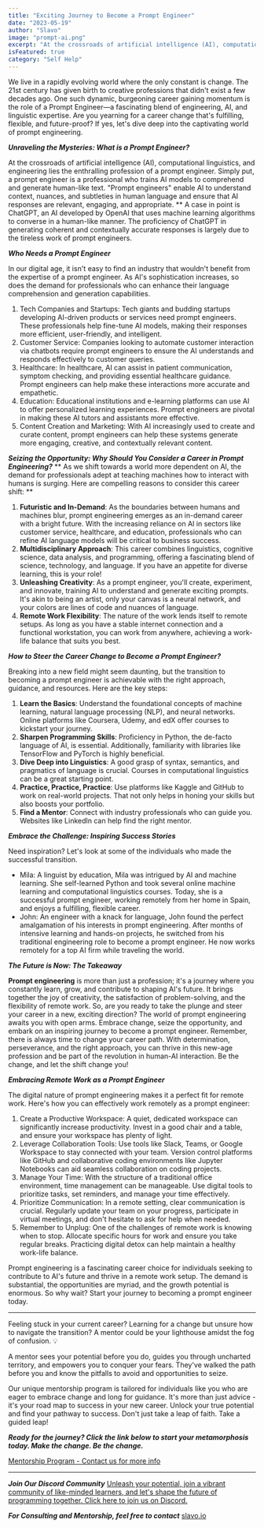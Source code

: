 ```yaml
---
title: "Exciting Journey to Become a Prompt Engineer"
date: "2023-05-19"
author: "Slavo"
image: "prompt-ai.png"
excerpt: "At the crossroads of artificial intelligence (AI), computational linguistics, and engineering lies the enthralling profession of a prompt engineer..."
isFeatured: true
category: "Self Help"
---
```


We live in a rapidly evolving world where the only constant is change. The 21st century has given birth to creative professions that didn't exist a few decades ago. One such dynamic, burgeoning career gaining momentum is the role of a Prompt Engineer—a fascinating blend of engineering, AI, and linguistic expertise. Are you yearning for a career change that's fulfilling, flexible, and future-proof? If yes, let's dive deep into the captivating world of prompt engineering.

**_Unraveling the Mysteries: What is a Prompt Engineer?_**

At the crossroads of artificial intelligence (AI), computational linguistics, and engineering lies the enthralling profession of a prompt engineer. Simply put, a prompt engineer is a professional who trains AI models to comprehend and generate human-like text. "Prompt engineers" enable AI to understand context, nuances, and subtleties in human language and ensure that AI responses are relevant, engaging, and appropriate.
\*\*
A case in point is ChatGPT, an AI developed by OpenAI that uses machine learning algorithms to converse in a human-like manner. The proficiency of ChatGPT in generating coherent and contextually accurate responses is largely due to the tireless work of prompt engineers.

**_Who Needs a Prompt Engineer_**

In our digital age, it isn't easy to find an industry that wouldn't benefit from the expertise of a prompt engineer. As AI's sophistication increases, so does the demand for professionals who can enhance their language comprehension and generation capabilities.

1. Tech Companies and Startups: Tech giants and budding startups developing AI-driven products or services need prompt engineers. These professionals help fine-tune AI models, making their responses more efficient, user-friendly, and intelligent.
2. Customer Service: Companies looking to automate customer interaction via chatbots require prompt engineers to ensure the AI understands and responds effectively to customer queries.
3. Healthcare: In healthcare, AI can assist in patient communication, symptom checking, and providing essential healthcare guidance. Prompt engineers can help make these interactions more accurate and empathetic.
4. Education: Educational institutions and e-learning platforms can use AI to offer personalized learning experiences. Prompt engineers are pivotal in making these AI tutors and assistants more effective.
5. Content Creation and Marketing: With AI increasingly used to create and curate content, prompt engineers can help these systems generate more engaging, creative, and contextually relevant content.

**_Seizing the Opportunity: Why Should You Consider a Career in Prompt Engineering?_**
\*\*
As we shift towards a world more dependent on AI, the demand for professionals adept at teaching machines how to interact with humans is surging. Here are compelling reasons to consider this career shift:
\*\*

1. **Futuristic and In-Demand**: As the boundaries between humans and machines blur, prompt engineering emerges as an in-demand career with a bright future. With the increasing reliance on AI in sectors like customer service, healthcare, and education, professionals who can refine AI language models will be critical to business success.
2. **Multidisciplinary Approach**: This career combines linguistics, cognitive science, data analysis, and programming, offering a fascinating blend of science, technology, and language. If you have an appetite for diverse learning, this is your role!
3. **Unleashing Creativity**: As a prompt engineer, you'll create, experiment, and innovate, training AI to understand and generate exciting prompts. It's akin to being an artist, only your canvas is a neural network, and your colors are lines of code and nuances of language.
4. **Remote Work Flexibility**: The nature of the work lends itself to remote setups. As long as you have a stable internet connection and a functional workstation, you can work from anywhere, achieving a work-life balance that suits you best.

**_How to Steer the Career Change to Become a Prompt Engineer?_**

Breaking into a new field might seem daunting, but the transition to becoming a prompt engineer is achievable with the right approach, guidance, and resources. Here are the key steps:

1. **Learn the Basics**: Understand the foundational concepts of machine learning, natural language processing (NLP), and neural networks. Online platforms like Coursera, Udemy, and edX offer courses to kickstart your journey.
2. **Sharpen Programming Skills**: Proficiency in Python, the de-facto language of AI, is essential. Additionally, familiarity with libraries like TensorFlow and PyTorch is highly beneficial.
3. **Dive Deep into Linguistics**: A good grasp of syntax, semantics, and pragmatics of language is crucial. Courses in computational linguistics can be a great starting point.
4. **Practice, Practice, Practice**: Use platforms like Kaggle and GitHub to work on real-world projects. That not only helps in honing your skills but also boosts your portfolio.
5. **Find a Mentor**: Connect with industry professionals who can guide you. Websites like LinkedIn can help find the right mentor.

**_Embrace the Challenge: Inspiring Success Stories_**

Need inspiration? Let's look at some of the individuals who made the successful transition.

- Mila: A linguist by education, Mila was intrigued by AI and machine learning. She self-learned Python and took several online machine learning and computational linguistics courses. Today, she is a successful prompt engineer, working remotely from her home in Spain, and enjoys a fulfilling, flexible career.
- John: An engineer with a knack for language, John found the perfect amalgamation of his interests in prompt engineering. After months of intensive learning and hands-on projects, he switched from his traditional engineering role to become a prompt engineer. He now works remotely for a top AI firm while traveling the world.

**_The Future is Now: The Takeaway_**

**Prompt engineering** is more than just a profession; it's a journey where you constantly learn, grow, and contribute to shaping AI's future. It brings together the joy of creativity, the satisfaction of problem-solving, and the flexibility of remote work. So, are you ready to take the plunge and steer your career in a new, exciting direction? The world of prompt engineering awaits you with open arms. Embrace change, seize the opportunity, and embark on an inspiring journey to become a prompt engineer.
Remember, there is always time to change your career path. With determination, perseverance, and the right approach, you can thrive in this new-age profession and be part of the revolution in human-AI interaction. Be the change, and let the shift change you!

**_Embracing Remote Work as a Prompt Engineer_**

The digital nature of prompt engineering makes it a perfect fit for remote work. Here's how you can effectively work remotely as a prompt engineer:

1. Create a Productive Workspace: A quiet, dedicated workspace can significantly increase productivity. Invest in a good chair and a table, and ensure your workspace has plenty of light.
2. Leverage Collaboration Tools: Use tools like Slack, Teams, or Google Workspace to stay connected with your team. Version control platforms like GitHub and collaborative coding environments like Jupyter Notebooks can aid seamless collaboration on coding projects.
3. Manage Your Time: With the structure of a traditional office environment, time management can be manageable. Use digital tools to prioritize tasks, set reminders, and manage your time effectively.
4. Prioritize Communication: In a remote setting, clear communication is crucial. Regularly update your team on your progress, participate in virtual meetings, and don't hesitate to ask for help when needed.
5. Remember to Unplug: One of the challenges of remote work is knowing when to stop. Allocate specific hours for work and ensure you take regular breaks. Practicing digital detox can help maintain a healthy work-life balance.

Prompt engineering is a fascinating career choice for individuals seeking to contribute to AI's future and thrive in a remote work setup. The demand is substantial, the opportunities are myriad, and the growth potential is enormous. So why wait? Start your journey to becoming a prompt engineer today.

---

Feeling stuck in your current career? Learning for a change but unsure how to navigate the transition? A mentor could be your lighthouse amidst the fog of confusion. 💡

A mentor sees your potential before you do, guides you through uncharted territory, and empowers you to conquer your fears. They've walked the path before you and know the pitfalls to avoid and opportunities to seize.

Our unique mentorship program is tailored for individuals like you who are eager to embrace change and long for guidance. It's more than just advice - it's your road map to success in your new career.
Unlock your true potential and find your pathway to success. Don't just take a leap of faith. Take a guided leap!

**_Ready for the journey? Click the link below to start your metamorphosis today. Make the change. Be the change._**

[Mentorship Program - Contact us for more info](/contact)

---

**_Join Our Discord Community_** [Unleash your potential, join a vibrant community of like-minded learners, and let's shape the future of programming together. Click here to join us on Discord.](https://discord.gg/aN9Pgzz2)

**_For Consulting and Mentorship, feel free to contact_** [slavo.io](/contact)

